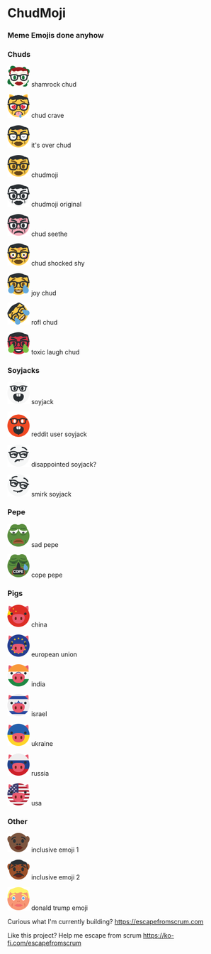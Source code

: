 # ChudMoji
### Meme Emojis done anyhow

### Chuds
<img src="/emojis/chud4chan.svg" width="50px"> shamrock chud

<img src="/emojis/chudcrave.svg" width="50px"> chud crave

<img src="/emojis/chuditsover.svg" width="50px"> it's over chud

<img src="/emojis/chudmoji.svg" width="50px"> chudmoji

<img src="/emojis/chudoriginal.svg" width="50px"> chudmoji original

<img src="/emojis/chudseethe.svg" width="50px"> chud seethe

<img src="/emojis/chudshy.svg" width="50px"> chud shocked shy

<img src="/emojis/joy.svg" width="50px"> joy chud

<img src="/emojis/rofl.svg" width="50px"> rofl chud

<img src="/emojis/toxic.svg" width="50px"> toxic laugh chud

### Soyjacks

<img src="/emojis/soyjack.svg" width="50px"> soyjack

<img src="/emojis/reddituser.svg" width="50px"> reddit user soyjack

<img src="/emojis/disappointment.svg" width="50px"> disappointed soyjack?

<img src="/emojis/smirk.svg" width="50px"> smirk soyjack


### Pepe
<img src="/emojis/sadpepe.svg" width="50px"> sad pepe

<img src="/emojis/cope.svg" width="50px"> cope pepe


### Pigs

<img src="/emojis/chinapig.svg" width="50px"> china

<img src="/emojis/eupig.svg" width="50px"> european union

<img src="/emojis/indiapig.svg" width="50px"> india

<img src="/emojis/israelpig.svg" width="50px"> israel

<img src="/emojis/oinkraine.svg" width="50px"> ukraine

<img src="/emojis/russiapig.svg" width="50px"> russia

<img src="/emojis/usapig.svg" width="50px"> usa

### Other

<img src="/emojis/inclusiveemoji1.svg" width="50px"> inclusive emoji 1

<img src="/emojis/inclusiveemoji2.svg" width="50px"> inclusive emoji 2

<img src="/emojis/trump.svg" width="50px"> donald trump emoji



Curious what I'm currently building? https://escapefromscrum.com

Like this project? Help me escape from scrum https://ko-fi.com/escapefromscrum




